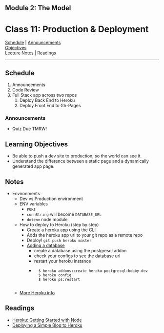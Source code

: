 ## **Module 2: The Model**
# Class 11: Production & Deployment

[Schedule](#schedule) | [Announcements](#announcements) </br>
[Objectives](#learning-objectives) </br>
[Lecture Notes](#notes) | [Readings](#readings)


<hr></hr>

## Schedule
1. Announcements
1. Code Review
1. Full Stack app across two repos
    1. Deploy Back End to Heroku
    1. Deploy Front End to Gh-Pages

### Announcements
* Quiz Due TMRW!

## Learning Objectives
- Be able to push a dev site to production, so the world can see it.
- Understand the difference between a static page and a dynamically generated app page.

## Notes
- Environments
    * Dev vs Production environment
    * ENV variables
        * `PORT`
        * `connString` will become `DATABASE_URL`
        * `dotenv` node module
    * How to deploy to Heroku (step by step)
        * Create a heroku app using the CLI
        * Adds the heroku app url to your git repo as a remote repo
        * Deploy! `git push heroku master`
        * [Adding a database](https://devcenter.heroku.com/articles/heroku-postgresql)
            * create a database using the postgresql addon
            * check your configs to see the database url
            * restart your heroku instance
            * ```
                $ heroku addons:create heroku-postgresql:hobby-dev
                $ heroku config
                $ heroku ps:restart
            ```
    * [More Heroku info](heroku.md)

## Readings

- [Heroku: Getting Started with Node](https://devcenter.heroku.com/articles/getting-started-with-nodejs#introduction)
- [Deploying a Simple Blog to Heroku](https://howtonode.org/deploy-blog-to-heroku)